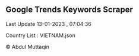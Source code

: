 

## Google Trends Keywords Scraper 
 
Last Update 13-01-2023 , 07:04:36

Country List :
VIETNAM.json



© Abdul Muttaqin 
